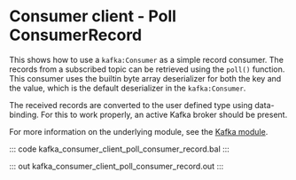 # Consumer client - Poll ConsumerRecord

This shows how to use a `kafka:Consumer` as a simple record consumer. The records from a subscribed topic can be retrieved using the `poll()` function. This consumer uses the builtin byte array deserializer for both the key and the value, which is the default deserializer in the `kafka:Consumer`.

The received records are converted to the user defined type using data-binding. For this to work properly, an active Kafka broker should be present.

For more information on the underlying module,  see the [Kafka module](https://lib.ballerina.io/ballerinax/kafka/latest).

::: code kafka_consumer_client_poll_consumer_record.bal :::

::: out kafka_consumer_client_poll_consumer_record.out :::
